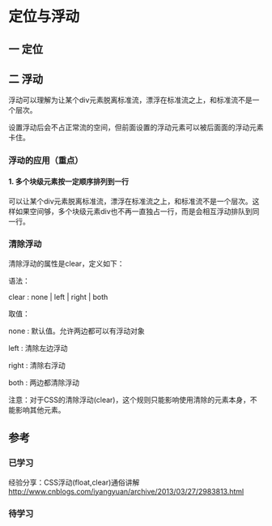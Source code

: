 # 定位与浮动
## 一 定位


## 二 浮动
浮动可以理解为让某个div元素脱离标准流，漂浮在标准流之上，和标准流不是一个层次。

设置浮动后会不占正常流的空间，但前面设置的浮动元素可以被后面面的浮动元素卡住。

### 浮动的应用（重点）
#### 1. 多个块级元素按一定顺序排列到一行
可以让某个div元素脱离标准流，漂浮在标准流之上，和标准流不是一个层次。这样如果空间够，多个块级元素div也不再一直独占一行，而是会相互浮动排队到同一行。



### 清除浮动
清除浮动的属性是clear，定义如下：


 语法：

 clear : none | left | right | both

 取值：

 none  :  默认值。允许两边都可以有浮动对象

 left   :  清除左边浮动

 right  :  清除右浮动

 both  :  两边都清除浮动
 
 
注意：对于CSS的清除浮动(clear)，这个规则只能影响使用清除的元素本身，不能影响其他元素。



## 参考
### 已学习
经验分享：CSS浮动(float,clear)通俗讲解
http://www.cnblogs.com/iyangyuan/archive/2013/03/27/2983813.html


### 待学习